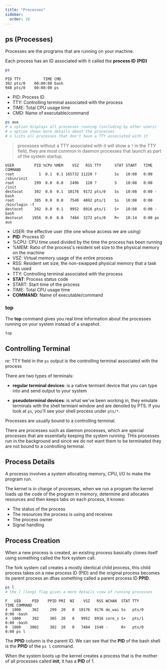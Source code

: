 ```yaml
---
title: "Processes"
sidebar:
  order: 10
---
```


## ps (Processes)

Processes are the programs that are running on your machine.

Each process has an ID associated with it called the **process ID (PID)**

```bash
ps
```

```
PID TTY          TIME CMD
302 pts/0    00:00:00 bash
948 pts/0    00:00:00 ps
```

- PID: Process ID
- TTY: Controlling terminal associated with the process
- TIME: Total CPU usage time
- CMD: Name of executable/command

```bash
ps aux
# a option displays all processes running (including by other users)
# u option shows more details about the processes
# x lists all processes that don't have a TTY associated with it
```

> processes without a TTY associated with it will show a `?` in the TTY field, they are most common in daemon processes that launch as part of the system startup.

```
USER         PID %CPU %MEM    VSZ   RSS TTY      STAT START   TIME COMMAND
root           1  0.1  0.1 165732 11220 ?        Ss   10:08   0:00 /sbin/init
root         299  0.0  0.0   2496   120 ?        S    10:08   0:00 /init
destocot     302  0.0  0.1  10176  9172 pts/0    Ss   10:08   0:00 -bash
root         305  0.0  0.0   7540  4892 pts/1    Ss   10:08   0:00 /bin/login -f
destocot     392  0.0  0.1   9952  8916 pts/1    S+   10:08   0:00 -bash
destocot    1956  0.0  0.0   7484  3272 pts/0    R+   10:14   0:00 ps aux
```

- USER: the effective user (the one whose access we are using)
- **PID**: Process ID
- %CPU: CPU time used divided by the time the process has been running
- %MEM: Ratio of the process's resident set size to the physical memory on the machine
- VSZ: Virtual memory usage of the entire process
- RSS: Resident set size, the non-swapped physical memory that a task has used
- TTY: Controlling terminal associated with the process
- **STAT**: Process status code
- START: Start time of the process
- TIME: Total CPU usage time
- **COMMAND**: Name of executable/command

### top

The **top** command gives you real time information about the processes running on your system instead of a snapshot.

```bash
top
```

## Controlling Terminal

_re:_ TTY field in the `ps` output is the controlling terminal associated with the process

There are two types of terminals:

- **regular terminal devices**: is a native termianl device that you can type into and send output to your system

- **pseudoterminal devices**: is what we've been working in, they emulate terminals with the shell termianl window and are denoted by PTS. If you look at `ps`, you'll see your shell process under `pts/*`.

Processes are usually bound to a controlling terminal.

There are processes such as daemon processes, which are special processes that are essentially keeping the system running. THis processes run in the background and since we do not want them to be terminated they are not bound to a controlling terminal.

## Process Details

A processs involves a system allocating memory, CPU, I/O to make the program run.

The kernel is in charge of processes, when we run a program the kernel loads up the code of the program in memory, determine and allocates resources and then keeps tabs on each process, it knows:

- The status of the process
- The resources the process is using and receives
- The process owner
- Signal handling

## Process Creation

When a new process is created, an existing process basically clones itself using something called the fork system call.

The fork system call creates a mostly identical child process, this child process takes on a new process ID (PID) and the original process becomes its parent process an dhas something called a parent process ID **PPID**.

```bash
ps l
# the l (long) flag gives a more details view of running processes
```

```
F   UID     PID    PPID PRI  NI    VSZ   RSS WCHAN  STAT TTY        TIME COMMAND
4  1000     302     299  20   0  10176  9176 do_wai Ss   pts/0      0:00 -bash
4  1000     392     305  20   0   9952  8916 core_s S+   pts/1      0:00 -bash
0  1000    3002     302  20   0   7484  1540 -      R+   pts/0      0:00 ps l
```

The **PPID** column is the parent ID. We can see that the **PID** of the bash shell is the **PPID** of the `ps l` command.

When the system boots up the kernel creates a process that is the mother of all processes called **init**, it has a **PID** of 1.
